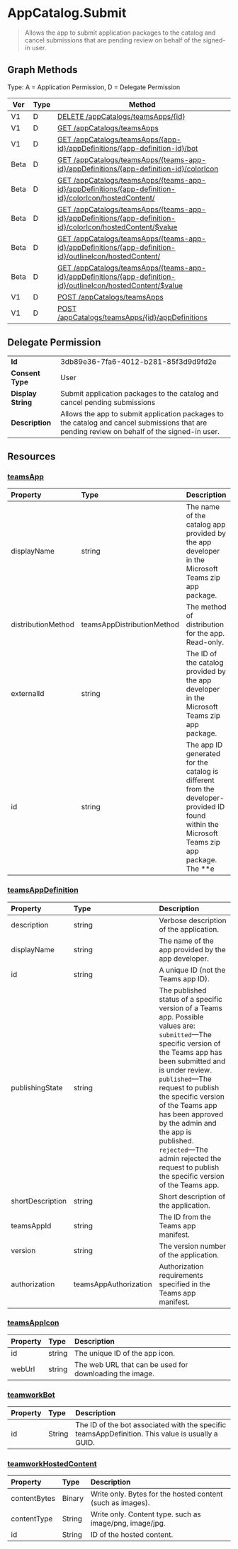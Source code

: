 # AppCatalog.Submit

> Allows the app to submit application packages to the catalog and cancel submissions that are pending review on behalf of the signed-in user.
## Graph Methods

Type: A = Application Permission, D = Delegate Permission

|Ver|Type|Method|
|-------|----|------|
|V1|D|[DELETE /appCatalogs/teamsApps/{id}](https://docs.microsoft.com/graph/api/teamsapp-delete?view=graph-rest-1.0&tabs=http)|
|V1|D|[GET /appCatalogs/teamsApps](https://docs.microsoft.com/graph/api/appcatalogs-list-teamsapps?view=graph-rest-1.0&tabs=http)|
|V1|D|[GET /appCatalogs/teamsApps/{app-id}/appDefinitions/{app-definition-id}/bot](https://docs.microsoft.com/graph/api/teamworkbot-get?view=graph-rest-1.0&tabs=http)|
|Beta|D|[GET /appCatalogs/teamsApps/{teams-app-id}/appDefinitions/{app-definition-id}/colorIcon](https://docs.microsoft.com/graph/api/teamsappicon-get?view=graph-rest-beta&tabs=http)|
|Beta|D|[GET /appCatalogs/teamsApps/{teams-app-id}/appDefinitions/{app-definition-id}/colorIcon/hostedContent/](https://docs.microsoft.com/graph/api/teamworkhostedcontent-get?view=graph-rest-beta&tabs=http)|
|Beta|D|[GET /appCatalogs/teamsApps/{teams-app-id}/appDefinitions/{app-definition-id}/colorIcon/hostedContent/$value](https://docs.microsoft.com/graph/api/teamworkhostedcontent-get?view=graph-rest-beta&tabs=http)|
|Beta|D|[GET /appCatalogs/teamsApps/{teams-app-id}/appDefinitions/{app-definition-id}/outlineIcon/hostedContent/](https://docs.microsoft.com/graph/api/teamworkhostedcontent-get?view=graph-rest-beta&tabs=http)|
|Beta|D|[GET /appCatalogs/teamsApps/{teams-app-id}/appDefinitions/{app-definition-id}/outlineIcon/hostedContent/$value](https://docs.microsoft.com/graph/api/teamworkhostedcontent-get?view=graph-rest-beta&tabs=http)|
|V1|D|[POST /appCatalogs/teamsApps](https://docs.microsoft.com/graph/api/teamsapp-publish?view=graph-rest-1.0&tabs=http)|
|V1|D|[POST /appCatalogs/teamsApps/{id}/appDefinitions](https://docs.microsoft.com/graph/api/teamsapp-update?view=graph-rest-1.0&tabs=http)|
## Delegate Permission
|||
|-|-|
|**Id**|3db89e36-7fa6-4012-b281-85f3d9d9fd2e|
|**Consent Type**|User|
|**Display String**|Submit application packages to the catalog and cancel pending submissions|
|**Description**|Allows the app to submit application packages to the catalog and cancel submissions that are pending review on behalf of the signed-in user.|
## Resources
### [teamsApp ](https://docs.microsoft.com/graph/api/resources/teamsapp?view=graph-rest-1.0&tabs=http)
| Property            | Type     | Description |
|:------------------- |:-------- |:----------- |
| displayName                | string   | The name of the catalog app provided by the app developer in the Microsoft Teams zip app package. |
| distributionMethod  | teamsAppDistributionMethod     | The method of distribution for the app. Read-only.|
| externalId          | string   | The ID of the catalog provided by the app developer in the Microsoft Teams zip app package. |
| id                  | string   | The app ID generated for the catalog is different from the developer-provided ID found within the Microsoft Teams zip app package. The **e
### [teamsAppDefinition ](https://docs.microsoft.com/graph/api/resources/teamsappdefinition?view=graph-rest-1.0&tabs=http)
| Property            | Type     | Description |
|:------------------- |:-------- |:----------- |
| description         | string   | Verbose description of the application. |
| displayName         | string   | The name of the app provided by the app developer. |
| id                  | string   | A unique ID (not the Teams app ID). |
| publishingState| string|The published status of a specific version of a Teams app. Possible values are:</br>`submitted`—The specific version of the Teams app has been submitted and is under review. </br>`published`—The request to publish the specific version of the Teams app has been approved by the admin and the app is published. </br> `rejected`—The admin rejected the request to publish the specific version of the Teams app. |
| shortDescription    | string   | Short description of the application. |
| teamsAppId          | string   | The ID from the Teams app manifest. |
| version             | string   | The version number of the application. |
|authorization|teamsAppAuthorization|Authorization requirements specified in the Teams app manifest.|
### [teamsAppIcon ](https://docs.microsoft.com/graph/api/resources/teamsappicon?view=graph-rest-1.0&tabs=http)
| Property      | Type                        | Description                                                                             |
| :------------ | :-------------------------- | :-------------------------------------------------------------------------------------- |
| id            | string                      | The unique ID of the app icon.                                                          |
| webUrl        | string                      | The web URL that can be used for downloading the image.                                 |
### [teamworkBot ](https://docs.microsoft.com/graph/api/resources/teamworkbot?view=graph-rest-1.0&tabs=http)
|Property|Type|Description|
|:---|:---|:---|
|id|String|The ID of the bot associated with the specific teamsAppDefinition. This value is usually a GUID.|
### [teamworkHostedContent ](https://docs.microsoft.com/graph/api/resources/teamworkhostedcontent?view=graph-rest-1.0&tabs=http)
|Property|Type|Description|
|:---|:---|:---|
|contentBytes|Binary|Write only. Bytes for the hosted content (such as images).|
|contentType|String|Write only. Content type. such as image/png, image/jpg.|
|id|String|ID of the hosted content.|
